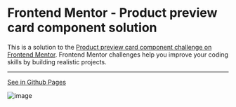 # Frontend Mentor - Product preview card component solution

This is a solution to the [Product preview card component challenge on Frontend Mentor](https://www.frontendmentor.io/challenges/product-preview-card-component-GO7UmttRfa). Frontend Mentor challenges help you improve your coding skills by building realistic projects.

---

[See in Github Pages](https://denisomarcuyottito.github.io/product-preview-card-component/)

![image](https://user-images.githubusercontent.com/75378049/190929829-0aa9ff57-dd87-4796-9f3d-c0c0441763eb.png)
